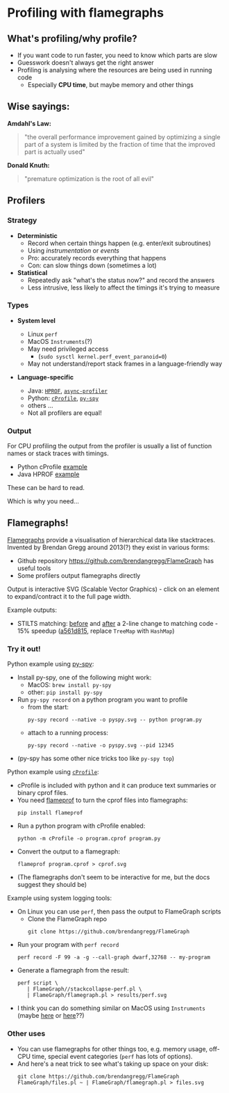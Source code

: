# Profiling with flamegraphs

## What's profiling/why profile?

- If you want code to run faster, you need to know which parts are slow
- Guesswork doesn't always get the right answer
- Profiling is analysing where the resources are being used in running code
  - Especially **CPU time**, but maybe memory and other things

## Wise sayings:

**Amdahl's Law:**
> "the overall performance improvement gained by optimizing a single part of a system is limited by the fraction of time that the improved part is actually used"

**Donald Knuth:**
> "premature optimization is the root of all evil"

## Profilers

### Strategy

- **Deterministic**
  - Record when certain things happen (e.g. enter/exit subroutines)
  - Using _instrumentation_ or _events_
  - Pro: accurately records everything that happens
  - Con: can slow things down (sometimes a lot)
- **Statistical**
  - Repeatedly ask "what's the status now?" and record the answers
  - Less intrusive, less likely to affect the timings it's trying to measure

### Types

- **System level**
  - Linux `perf`
  - MacOS `Instruments`(?)
  - May need privileged access 
    - (`sudo sysctl kernel.perf_event_paranoid=0`)
  - May not understand/report stack frames in a language-friendly way

- **Language-specific**
  - Java: [`HPROF`](https://docs.oracle.com/javase/8/docs/technotes/samples/hprof.html),
          [`async-profiler`](https://github.com/async-profiler/async-profiler)
  - Python: [`cProfile`](https://docs.python.org/3/library/profile.html),
            [`py-spy`](https://github.com/benfred/py-spy)
  - others ...
  - Not all profilers are equal!

### Output

For CPU profiling the output from the profiler is usually a list of
function names or stack traces with timings.
- Python cProfile [example](https://www.star.bristol.ac.uk/mbt/flamegraphs/match1-cprofile.txt)
- Java HPROF [example](https://www.star.bristol.ac.uk/mbt/flamegraphs/stilts.hprof)

These can be hard to read.

Which is why you need...

## Flamegraphs!

[Flamegraphs](https://www.brendangregg.com/flamegraphs.html)
provide a visualisation of hierarchical data like stacktraces.
Invented by Brendan Gregg around 2013(?)
they exist in various forms:

- Github repository https://github.com/brendangregg/FlameGraph
  has useful tools
- Some profilers output flamegraphs directly

Output is interactive SVG (Scalable Vector Graphics) - click on an
element to expand/contract it to the full page width.

Example outputs:
- STILTS matching:
  [before](https://www.star.bristol.ac.uk/mbt/flamegraphs/stilts-treeset.html)
  and
  [after](https://www.star.bristol.ac.uk/mbt/flamegraphs/stilts-hashset.html)
  a 2-line change to matching code - 15% speedup
  ([a561d815](https://github.com/Starlink/starjava/commit/a561d815a),
   replace `TreeMap` with `HashMap`)

### Try it out!

Python example using [py-spy](https://github.com/benfred/py-spy):
- Install py-spy, one of the following might work:
  - MacOS: `brew install py-spy`
  - other: `pip install py-spy`
- Run `py-spy record` on a python program you want to profile
  - from the start:
    ```
    py-spy record --native -o pyspy.svg -- python program.py
    ```
  - attach to a running process:
    ```
    py-spy record --native -o pyspy.svg --pid 12345
    ```
- (py-spy has some other nice tricks too like `py-spy top`)

Python example using
[`cProfile`](https://docs.python.org/3/library/profile.html):
- cProfile is included with python and it can produce text summaries
  or binary cprof files.
- You need [flameprof](https://pypi.org/project/flameprof/) to turn
  the cprof files into flamegraphs:
  ```
  pip install flameprof
  ```
- Run a python program with cProfile enabled:
  ```
  python -m cProfile -o program.cprof program.py 
  ```
- Convert the output to a flamegraph:
  ```
  flameprof program.cprof > cprof.svg
- (The flamegraphs don't seem to be interactive for me, but the docs
  suggest they should be)

Example using system logging tools:
- On Linux you can use `perf`, then pass the output to FlameGraph scripts
  - Clone the FlameGraph repo
    ```
    git clone https://github.com/brendangregg/FlameGraph
    ```
- Run your program with `perf record`
  ```
  perf record -F 99 -a -g --call-graph dwarf,32768 -- my-program

  ```
- Generate a flamegraph from the result:
  ```
  perf script \
     | FlameGraph//stackcollapse-perf.pl \
     | FlameGraph/flamegraph.pl > results/perf.svg

  ```
- I think you can do something similar on MacOS using `Instruments`
  (maybe [here](https://github.com/Kelvenbit/FlameGraphs-Instruments)
   or [here](https://carol-nichols.com/2015/12/09/rust-profiling-on-osx-cpu-time/)??)


### Other uses

- You can use flamegraphs for other things too, e.g.  memory usage,
  off-CPU time, special event categories (`perf` has lots of options).
- And here's a neat trick to see what's taking up space on your disk:
  ```
  git clone https://github.com/brendangregg/FlameGraph
  FlameGraph/files.pl ~ | FlameGraph/flamegraph.pl > files.svg
  ```



